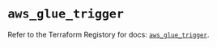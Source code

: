 # `aws_glue_trigger`

Refer to the Terraform Registory for docs: [`aws_glue_trigger`](https://registry.terraform.io/providers/hashicorp/aws/5.6.1/docs/resources/glue_trigger).

